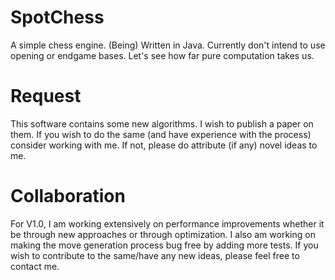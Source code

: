# SpotChess
A simple chess engine. (Being) Written in Java. Currently don't intend to use opening or endgame bases. Let's see how far pure computation takes us.

# Request
This software contains some new algorithms. I wish to publish a paper on them. If you wish to do the same (and have experience with the process) 
consider working with me. If not, please do attribute (if any) novel ideas to me.

# Collaboration
For V1.0,  I am working extensively on performance improvements whether it be through new approaches or through optimization. I also am working on 
making the move generation process bug free by adding more tests. If you wish to contribute to the same/have any new ideas, please feel free to contact me.
